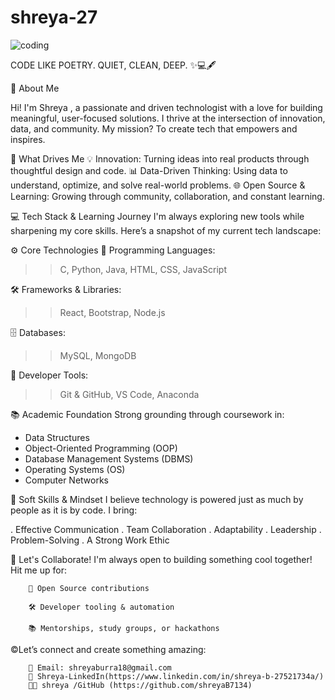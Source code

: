 # shreya-27
    
![coding](https://github.com/user-attachments/assets/41daa0da-3f70-47ef-83a7-08ea7cf9ce86)

CODE LIKE POETRY. QUIET, CLEAN, DEEP. ✨💻🖋️

👋 About Me

Hi! I'm Shreya , a passionate and driven technologist with a love for building meaningful, user-focused solutions. I thrive at the intersection of innovation, data, and community. My mission? To create tech that empowers and inspires.

🚀 What Drives Me
💡 Innovation: Turning ideas into real products through thoughtful design and code.
📊 Data-Driven Thinking: Using data to understand, optimize, and solve real-world problems.
🌐 Open Source & Learning: Growing through community, collaboration, and constant learning.

💻 Tech Stack & Learning Journey
            I'm always exploring new tools while sharpening my core skills. Here’s a snapshot of my current tech landscape:

⚙️ Core Technologies
🧠 Programming Languages:
 >> C, Python, Java, HTML, CSS, JavaScript

🛠️ Frameworks & Libraries:
>> React, Bootstrap, Node.js

🗄️ Databases:
>> MySQL, MongoDB

🧰 Developer Tools:
>> Git & GitHub, VS Code, Anaconda

📚 Academic Foundation
         Strong grounding through coursework in:
		 
* Data Structures
* Object-Oriented Programming (OOP)
* Database Management Systems (DBMS)
* Operating Systems (OS)
* Computer Networks

🌱 Soft Skills & Mindset
         I believe technology is powered just as much by people as it is by code. I bring:
		 
. Effective Communication
. Team Collaboration
. Adaptability
. Leadership
. Problem-Solving
. A Strong Work Ethic

🤝 Let's Collaborate!
           I'm always open to building something cool together! Hit me up for:

		🌟 Open Source contributions
		
		🛠️ Developer tooling & automation
		
		📚 Mentorships, study groups, or hackathons

©️Let’s connect and create something amazing:

		📧 Email: shreyaburra18@gmail.com 
		💼 Shreya-LinkedIn(https://www.linkedin.com/in/shreya-b-27521734a/)
		🧑‍💻 shreya /GitHub (https://github.com/shreyaB7134)





 
